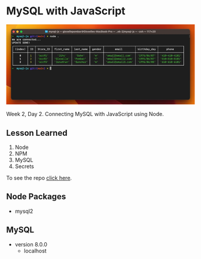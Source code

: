 # MySQL with JavaScript
![Screen shot](./images/readme.webp)

Week 2, Day 2. Connecting MySQL with JavaScript using Node.

## Lesson Learned
1. Node
2. NPM
3. MySQL
4. Secrets

To see the repo [click here](https://github.com/gissellepombar/MySQL-JS).


## Node Packages 
- mysql2

## MySQL
- version 8.0.0
    - localhost

